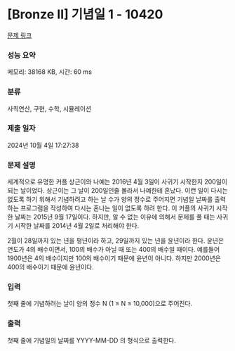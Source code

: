# [Bronze II] 기념일 1 - 10420 

[문제 링크](https://www.acmicpc.net/problem/10420) 

### 성능 요약

메모리: 38168 KB, 시간: 60 ms

### 분류

사칙연산, 구현, 수학, 시뮬레이션

### 제출 일자

2024년 10월 4일 17:27:38

### 문제 설명

<p>세계적으로 유명한 커플 상근이와 나예는 2016년 4월 3일이 사귀기 시작한지 200일이 되는 날이었다. 상근이는 그 날이 200일인줄 몰라서 나예한테 혼났다. 이런 일이 다시는 없도록 하기 위해서 기념하려고 하는 날 수가 양의 정수로 주어지면 기념일 날짜를 출력하는 프로그램을 작성하여 다시는 혼나는 일이 없도록 하려 한다. 이 커플의 사귀기 시작한 날짜는 2015년 9월 17일이다. 하지만, 알 수 없는 이유에 의해서 문제를 풀 때는 사귀기 시작한 날짜를 2014년 4월 2일로 처리해야 한다.</p>

<p>2월이 28일까지 있는 년을 평년이라 하고, 29일까지 있는 년을 윤년이라 한다. 윤년은 연도가 4의 배수이면서, 100의 배수가 아닐 때 또는 400의 배수일 때이다. 예를들어 1900년은 4의 배수이지만 100의 배수이기 때문에 윤년이 아니다. 하지만 2000년은 400의 배수이기 때문에 윤년이다.</p>

### 입력 

 <p>첫째 줄에 기념하려는 날이 양의 정수 N (1 ≤ N ≤ 10,000)으로 주어진다.</p>

### 출력 

 <p>첫째 줄에 기념일의 날짜를 YYYY-MM-DD 의 형식으로 출력한다.</p>

